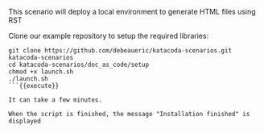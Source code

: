 This scenario will deploy a local environment to generate HTML files using RST

Clone our example repository to setup the required libraries:

```
git clone https://github.com/debeaueric/katacoda-scenarios.git katacoda-scenarios
cd katacoda-scenarios/doc_as_code/setup
chmod +x launch.sh
./launch.sh
```{{execute}}

It can take a few minutes.

When the script is finished, the message "Installation finished" is displayed

